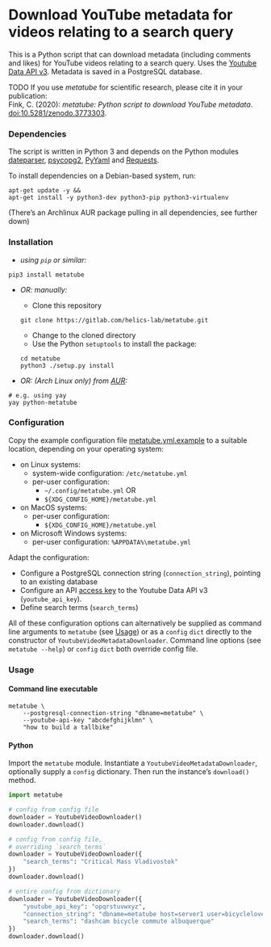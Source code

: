 # Download YouTube metadata for videos relating to a search query

This is a Python script that can download metadata (including comments and likes) for YouTube videos relating to a search query. Uses the [Youtube Data API v3](https://developers.google.com/youtube/v3/docs). Metadata is saved in a PostgreSQL database.

TODO If you use *metatube* for scientific research, please cite it in your publication: <br />
Fink, C. (2020): *metatube: Python script to download YouTube metadata*. [doi:10.5281/zenodo.3773303](https://doi.org/10.5281/zenodo.3773303).


### Dependencies

The script is written in Python 3 and depends on the Python modules [dateparser](https://dateparser.readthedocs.io/), [psycopg2](https://www.psycopg.org/), [PyYaml](https://pyyaml.org/) and [Requests](https://2.python-requests.org/en/master/).

To install dependencies on a Debian-based system, run:

```shell
apt-get update -y &&
apt-get install -y python3-dev python3-pip python3-virtualenv
```

(There’s an Archlinux AUR package pulling in all dependencies, see further down)


### Installation

- *using `pip` or similar:*

```shell
pip3 install metatube
```

- *OR: manually:*

    - Clone this repository

    ```shell
    git clone https://gitlab.com/helics-lab/metatube.git
    ```

    - Change to the cloned directory    
    - Use the Python `setuptools` to install the package:

    ```shell
    cd metatube
    python3 ./setup.py install
    ```

- *OR: (Arch Linux only) from [AUR](https://aur.archlinux.org/packages/python-metatube):*

```shell
# e.g. using yay
yay python-metatube
```

### Configuration

Copy the example configuration file [metatube.yml.example](https://gitlab.com/helics-lab/metatube/-/raw/master/metatube.yml.example) to a suitable location, depending on your operating system: 

- on Linux systems:
    - system-wide configuration: `/etc/metatube.yml`
    - per-user configuration: 
        - `~/.config/metatube.yml` OR
        - `${XDG_CONFIG_HOME}/metatube.yml`
- on MacOS systems:
    - per-user configuration:
        - `${XDG_CONFIG_HOME}/metatube.yml`
- on Microsoft Windows systems:
    - per-user configuration:
        `%APPDATA%\metatube.yml`

Adapt the configuration:

- Configure a PostgreSQL connection string (`connection_string`), pointing to an existing database
- Configure an API [access key](https://developers.google.com/youtube/registering_an_application) to the Youtube Data API v3 (`youtube_api_key`).
- Define search terms (`search_terms`)

All of these configuration options can alternatively be supplied as command line arguments to `metatube` (see [Usage](#command-line-executable)) or as a `config` `dict` directly to the constructor of `YoutubeVideoMetadataDownloader`. Command line options (see `metatube --help`) or `config` `dict` both override config file.

### Usage

#### Command line executable

```shell
metatube \
    --postgresql-connection-string "dbname=metatube" \
    --youtube-api-key "abcdefghijklmn" \
    "how to build a tallbike"

```

#### Python

Import the `metatube` module. Instantiate a `YoutubeVideoMetadataDownloader`, optionally supply a `config` dictionary. Then run the instance’s `download()` method.

```python
import metatube

# config from config file
downloader = YoutubeVideoDownloader()
downloader.download()

# config from config file, 
# overriding `search_terms`
downloader = YoutubeVideoDownloader({
    "search_terms": "Critical Mass Vladivostok"
})
downloader.download()

# entire config from dictionary
downloader = YoutubeVideoDownloader({
    "youtube_api_key": "opqrstuvwxyz",
    "connection_string": "dbname=metatube host=server1 user=bicyclelover123",
    "search_terms": "dashcam bicycle commute albuquerque"
})
downloader.download()

```
